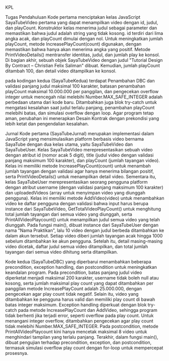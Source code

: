 KPL 

Tugas Pendahuluan
Kode pertama menciptakan kelas JavaScript SayaTubeVideo pertama yang dapat menampilkan video dengan id, judul, dan playCount. Konstruktor kelas menerima judul sebagai parameter dan memastikan bahwa judul adalah string yang tidak kosong.  id terdiri dari lima angka acak, dan playCount dimulai dengan nol.  Untuk meningkatkan jumlah playCount, metode IncreasePlayCount(count) digunakan, dengan memastikan bahwa hanya akan menerima angka yang positif.  Metode PrintVideoDetails() mentransfer identitas, judul, dan jumlah play ke konsol.  Di bagian akhir, sebuah objek SayaTubeVideo dengan judul "Tutorial Design By Contract – Christian Felix Saliman" dibuat. Kemudian, jumlah playCount ditambah 100, dan detail video ditampilkan ke konsol.

pada kodingan kedua (SayaTubeKedua) terdapat Penambahan DBC dan validasi panjang judul maksimal 100 karakter, batasan penambahan playCount maksimal 10.000.000 per panggilan, dan pengecekan overflow integer untuk mencegah nilai melebihi Number.MAX_SAFE_INTEGER adalah perbedaan utama dari kode baru.  Ditambahkan juga blok try-catch untuk mengatasi kesalahan saat judul terlalu panjang, penambahan playCount melebihi batas, dan simulasi overflow dengan loop.  Agar program tetap aman, perubahan ini menerapkan Desain Kontrak dengan prekondisi yang lebih ketat dan pengendalian kesalahan.

Jurnal
Kode pertama (SayaTubeJurnal) merupakan implementasi dalam JavaScript yang mensimulasikan platform berbasis video bernama SayaTube dengan dua kelas utama, yaitu SayaTubeVideo dan SayaTubeUser. Kelas SayaTubeVideo merepresentasikan sebuah video dengan atribut id (nomor acak 5 digit), title (judul video dengan validasi panjang maksimum 100 karakter), dan playCount (jumlah tayangan video). Kelas ini memiliki metode IncreasePlayCount(count) untuk menambah jumlah tayangan dengan validasi agar hanya menerima bilangan positif, serta PrintVideoDetails() untuk menampilkan detail video. Sementara itu, kelas SayaTubeUser merepresentasikan seorang pengguna platform dengan atribut username (dengan validasi panjang maksimum 100 karakter) dan uploadedVideos (array untuk menyimpan video yang diunggah pengguna). Kelas ini memiliki metode AddVideo(video) untuk menambahkan video ke daftar pengguna dengan validasi bahwa input harus berupa instance dari SayaTubeVideo, GetTotalVideoPlayCount() untuk menghitung total jumlah tayangan dari semua video yang diunggah, serta PrintAllVideoPlaycount() untuk menampilkan judul semua video yang telah diunggah. Pada fungsi main(), dibuat instance dari SayaTubeUser dengan nama "Nama Praktikan", lalu 10 video dengan judul berbeda ditambahkan ke dalam akun tersebut. Setiap video diberi jumlah tayangan acak hingga 1000 sebelum ditambahkan ke akun pengguna. Setelah itu, detail masing-masing video dicetak, daftar judul semua video ditampilkan, dan total jumlah tayangan dari semua video dihitung serta ditampilkan.

Kode kedua (SayaTubeDBC) yang diperbarui menambahkan beberapa precondition, exception handling, dan postcondition untuk meningkatkan keandalan program. Pada precondition, batas panjang judul video diperketat menjadi maksimal 200 karakter, username tidak boleh null atau kosong, serta jumlah maksimal play count yang dapat ditambahkan per panggilan metode IncreasePlayCount adalah 25.000.000, dengan pengecekan agar play count tidak negatif. Selain itu, video yang ditambahkan ke pengguna harus valid dan memiliki play count di bawah batas integer maksimum. Exception handling diperkuat dengan blok try-catch pada metode IncreasePlayCount dan AddVideo, sehingga program tidak berhenti jika terjadi error, seperti overflow pada play count. Untuk menangani integer overflow, ditambahkan pengecekan agar play count tidak melebihi Number.MAX_SAFE_INTEGER. Pada postcondition, metode PrintAllVideoPlaycount kini hanya mencetak maksimal 8 video untuk menghindari tampilan yang terlalu panjang. Terakhir, dalam fungsi main(), dibuat pengujian terhadap precondition, exception, dan postcondition, termasuk simulasi overflow play count dengan for-loop untuk mempercepat prosesnya.